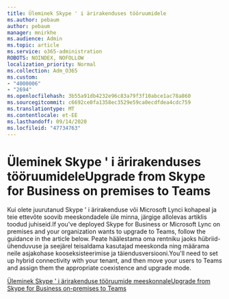 ```yaml
---
title: Üleminek Skype ' i ärirakenduses tööruumidele
ms.author: pebaum
author: pebaum
manager: mnirkhe
ms.audience: Admin
ms.topic: article
ms.service: o365-administration
ROBOTS: NOINDEX, NOFOLLOW
localization_priority: Normal
ms.collection: Adm_O365
ms.custom:
- "4000006"
- "2694"
ms.openlocfilehash: 3b55a91db4232e96c83a79f3f10abce1ac78a860
ms.sourcegitcommit: c6692ce0fa1358ec3529e59ca0ecdfdea4cdc759
ms.translationtype: MT
ms.contentlocale: et-EE
ms.lasthandoff: 09/14/2020
ms.locfileid: "47734763"
---
```

# <a name="upgrade-from-skype-for-business-on-premises-to-teams"></a><span data-ttu-id="098f4-102">Üleminek Skype ' i ärirakenduses tööruumidele</span><span class="sxs-lookup"><span data-stu-id="098f4-102">Upgrade from Skype for Business on premises to Teams</span></span>

<span data-ttu-id="098f4-103">Kui olete juurutanud Skype ' i ärirakenduse või Microsoft Lynci kohapeal ja teie ettevõte soovib meeskondadele üle minna, järgige allolevas artiklis toodud juhiseid.</span><span class="sxs-lookup"><span data-stu-id="098f4-103">If you've deployed Skype for Business or Microsoft Lync on premises and your organization wants to upgrade to Teams, follow the guidance in the article below.</span></span> <span data-ttu-id="098f4-104">Peate häälestama oma rentniku jaoks hübriid-ühenduvuse ja seejärel teisaldama kasutajad meeskonda ning määrama neile asjakohase kooseksisteerimise ja täiendusversiooni.</span><span class="sxs-lookup"><span data-stu-id="098f4-104">You'll need to set up hybrid connectivity with your tenant, and then move your users to Teams and assign them the appropriate coexistence and upgrade mode.</span></span> 

[<span data-ttu-id="098f4-105">Üleminek Skype ' i ärirakenduse tööruumide meeskonnale</span><span class="sxs-lookup"><span data-stu-id="098f4-105">Upgrade from Skype for Business on-premises to Teams</span></span>](https://docs.microsoft.com/MicrosoftTeams/upgrade-to-teams-execute-skypeforbusinesshybridonprem)

